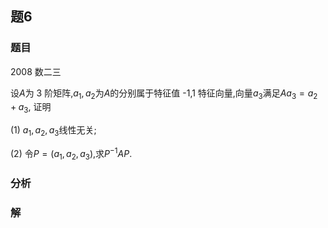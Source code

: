 
## 题6
### 题目
2008 数二三 

设$A$为 3 阶矩阵,${a}_{1},{a}_{2}$为$A$的分别属于特征值 -1,1 特征向量,向量${a}_{3}$满足$A{a}_{3} = {a}_{2} + {a}_{3}$, 证明 

(1) ${a}_{1},{a}_{2},{a}_{3}$线性无关;

(2) 令$P = ( {{a}_{1},{a}_{2},{a}_{3}})$,求${P}^{-1}{AP}$.
### 分析

### 解